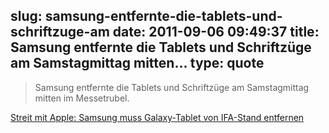 slug: samsung-entfernte-die-tablets-und-schriftzuge-am
date: 2011-09-06 09:49:37
title: Samsung entfernte die Tablets und Schriftzüge am Samstagmittag mitten...
type: quote
---

> Samsung entfernte die Tablets und Schriftzüge am Samstagmittag mitten im Messetrubel.

[Streit mit Apple: Samsung muss Galaxy-Tablet von IFA-Stand entfernen](http://www.faz.net/artikel/C31306/streit-mit-apple-samsung-muss-galaxy-tablet-von-ifa-stand-entfernen-30496931.html)
